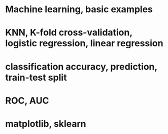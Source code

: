 # Machine learning, basic examples 

# KNN, K-fold cross-validation, logistic regression, linear regression

# classification accuracy, prediction, train-test split

# ROC, AUC

# matplotlib, sklearn
